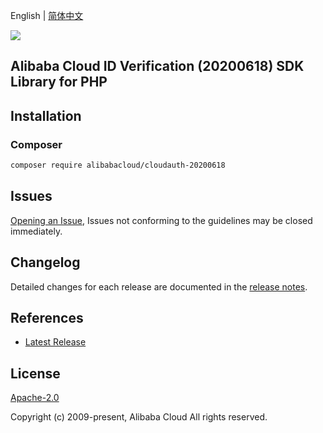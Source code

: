 English | [简体中文](README-CN.md)

![](https://aliyunsdk-pages.alicdn.com/icons/AlibabaCloud.svg)

## Alibaba Cloud ID Verification (20200618) SDK Library for PHP

## Installation

### Composer

```bash
composer require alibabacloud/cloudauth-20200618
```

## Issues

[Opening an Issue](https://github.com/aliyun/alibabacloud-sdk/issues/new), Issues not conforming to the guidelines may be closed immediately.

## Changelog

Detailed changes for each release are documented in the [release notes](./ChangeLog.txt).

## References

* [Latest Release](https://github.com/aliyun/alibabacloud-sdk)

## License

[Apache-2.0](http://www.apache.org/licenses/LICENSE-2.0)

Copyright (c) 2009-present, Alibaba Cloud All rights reserved.
